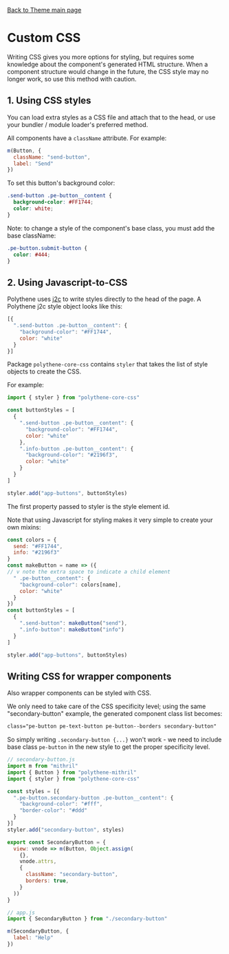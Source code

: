[Back to Theme main page](../theming.md)

# Custom CSS

Writing CSS gives you more options for styling, but requires some knowledge about the component's generated HTML structure. When a component structure would change in the future, the CSS style may no longer work, so use this method with caution.


## 1. Using CSS styles

You can load extra styles as a CSS file and attach that to the head, or use your bundler / module loader's preferred method.

All components have a `className` attribute. For example:

~~~javascript
m(Button, {
  className: "send-button",
  label: "Send"
})
~~~

To set this button's background color: 

~~~css
.send-button .pe-button__content {
  background-color: #FF1744;
  color: white;
}
~~~

Note: to change a style of the component's base class, you must add the base className:

~~~css
.pe-button.submit-button {
  color: #444;
}
~~~


## 2. Using Javascript-to-CSS

Polythene uses [j2c](http://j2c.py.gy) to write styles directly to the head of the page. A Polythene j2c style object looks like this:

~~~javascript
[{
  ".send-button .pe-button__content": {
    "background-color": "#FF1744",
    color: "white"
  }
}]
~~~

Package `polythene-core-css` contains `styler` that takes the list of style objects to create the CSS.

For example:

~~~javascript
import { styler } from "polythene-core-css"

const buttonStyles = [
  {
    ".send-button .pe-button__content": {
      "background-color": "#FF1744",
      color: "white"
    },
    ".info-button .pe-button__content": {
      "background-color": "#2196f3",
      color: "white"
    }
  }
]

styler.add("app-buttons", buttonStyles)
~~~

The first property passed to styler is the style element id.

Note that using Javascript for styling makes it very simple to create your own mixins:

~~~javascript
const colors = {
  send: "#FF1744",
  info: "#2196f3"
}
const makeButton = name => ({
// v note the extra space to indicate a child element
  " .pe-button__content": {
    "background-color": colors[name],
    color: "white"
  }
})
const buttonStyles = [
  {
    ".send-button": makeButton("send"),
    ".info-button": makeButton("info")
  }
]

styler.add("app-buttons", buttonStyles)
~~~


## Writing CSS for wrapper components

Also wrapper components can be styled with CSS.

We only need to take care of the CSS specificity level; using the same "secondary-button" example, the generated component class list becomes:

~~~html
class="pe-button pe-text-button pe-button--borders secondary-button"
~~~

So simply writing `.secondary-button {...}` won't work - we need to include base class `pe-button` in the new style to get the proper specificity level.

~~~javascript
// secondary-button.js
import m from "mithril"
import { Button } from "polythene-mithril"
import { styler } from "polythene-core-css"

const styles = [{
  ".pe-button.secondary-button .pe-button__content": {
    "background-color": "#fff",
    "border-color": "#ddd"
  }
}]
styler.add("secondary-button", styles)

export const SecondaryButton = {
  view: vnode => m(Button, Object.assign(
    {},
    vnode.attrs,
    {
      className: "secondary-button",
      borders: true,
    }
  ))
}

// app.js
import { SecondaryButton } from "./secondary-button"

m(SecondaryButton, {
  label: "Help"
})
~~~


